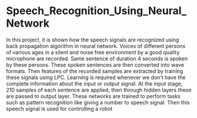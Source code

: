 # Speech_Recognition_Using_Neural_Network


 In this project, it is shown how the speech signals are recognized using back propagation algorithm in neural network. Voices of different persons of various ages in a silent and noise free environment by a good quality microphone are recorded. Same sentence of duration 4 seconds is spoken by these persons. These spoken sentences are then converted into wave formats. Then features of the recorded samples are extracted by training these signals using LPC. Learning is required whenever we don’t have the complete information about the input or output signal. At the input stage, 210 samples of each sentence are applied, then through hidden layers these are passed to output layer. These networks are trained to perform tasks such as pattern recognition like giving a number to speech signal. Then this speech signal is used for controlling a robot
